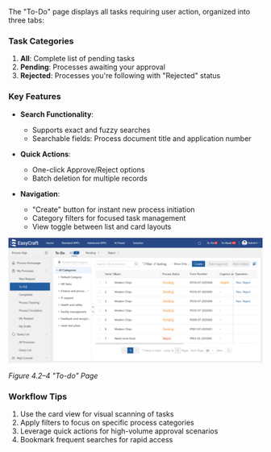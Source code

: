 
The "To-Do" page displays all tasks requiring user action, organized into three tabs:

### Task Categories
1. **All**: Complete list of pending tasks
2. **Pending**: Processes awaiting your approval
3. **Rejected**: Processes you're following with "Rejected" status

### Key Features
- **Search Functionality**:
  - Supports exact and fuzzy searches
  - Searchable fields: Process document title and application number

- **Quick Actions**:
  - One-click Approve/Reject options
  - Batch deletion for multiple records

- **Navigation**:
  - "Create" button for instant new process initiation
  - Category filters for focused task management
  - View toggle between list and card layouts

<div style={{ display: 'flex', justifyContent: 'left' }}>
  <img src="/img/To-do Page.png" alt="To-Do Task Interface" width="800" />
</div>

*Figure 4.2–4 "To-do" Page*

### Workflow Tips
1. Use the card view for visual scanning of tasks
2. Apply filters to focus on specific process categories
3. Leverage quick actions for high-volume approval scenarios
4. Bookmark frequent searches for rapid access
